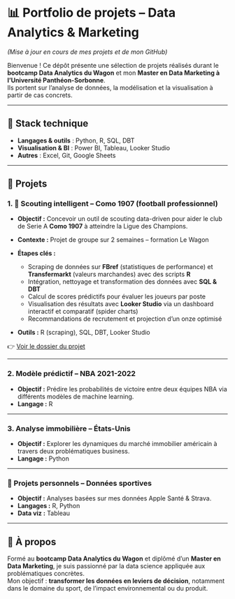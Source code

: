 # 📊 Portfolio de projets – Data Analytics & Marketing

_(Mise à jour en cours de mes projets et de mon GitHub)_

Bienvenue ! Ce dépôt présente une sélection de projets réalisés durant le **bootcamp Data Analytics du Wagon** et mon **Master en Data Marketing à l’Université Panthéon-Sorbonne**.  
Ils portent sur l’analyse de données, la modélisation et la visualisation à partir de cas concrets.

---

## 🧰 Stack technique

- **Langages & outils** : Python, R, SQL, DBT  
- **Visualisation & BI** : Power BI, Tableau, Looker Studio  
- **Autres** : Excel, Git, Google Sheets

---

## 🚀 Projets

### 1. 🧠 Scouting intelligent – Como 1907 (football professionnel)

- **Objectif :** Concevoir un outil de scouting data-driven pour aider le club de Serie A **Como 1907** à atteindre la Ligue des Champions.
- **Contexte :** Projet de groupe sur 2 semaines – formation Le Wagon
- **Étapes clés :**
  - Scraping de données sur **FBref** (statistiques de performance) et **Transfermarkt** (valeurs marchandes) avec des scripts **R**
  - Intégration, nettoyage et transformation des données avec **SQL & DBT**
  - Calcul de scores prédictifs pour évaluer les joueurs par poste
  - Visualisation des résultats avec **Looker Studio** via un dashboard interactif et comparatif (spider charts)
  - Recommandations de recrutement et projection d’un onze optimisé

- **Outils :** R (scraping), SQL, DBT, Looker Studio

👉 [Voir le dossier du projet](./Projet_1_Le_Wagon)

---

### 2. Modèle prédictif – NBA 2021-2022

- **Objectif :** Prédire les probabilités de victoire entre deux équipes NBA via différents modèles de machine learning.
- **Langage :** R

---

### 3. Analyse immobilière – États-Unis

- **Objectif :** Explorer les dynamiques du marché immobilier américain à travers deux problématiques business.
- **Langage :** Python

---

### 🔧 Projets personnels – Données sportives

- **Objectif :** Analyses basées sur mes données Apple Santé & Strava.
- **Langages :** R, Python  
- **Data viz :** Tableau

---

## 👤 À propos

Formé au **bootcamp Data Analytics du Wagon** et diplômé d’un **Master en Data Marketing**, je suis passionné par la data science appliquée aux problématiques concrètes.  
Mon objectif : **transformer les données en leviers de décision**, notamment dans le domaine du sport, de l’impact environnemental ou du produit.
